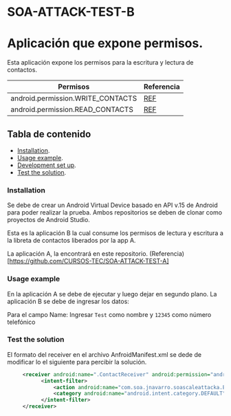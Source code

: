 # SOA-ATTACK-TEST-B
# Aplicación que expone permisos.

Esta aplicación expone los permisos para la escritura y lectura de contactos.
 <uses-permission android:name=""></uses-permission>
    <uses-permission android:name=""></uses-permission>


| Permisos| Referencia|
| ----- | ---- |
| android.permission.WRITE_CONTACTS | [REF](https://developer.android.com/guide/topics/permissions/overview)|
|android.permission.READ_CONTACTS | [REF](https://developer.android.com/guide/topics/permissions/overview) |




## Tabla de contenido

- [Installation](#installation).
- [Usage example](#usage-example).
- [Development set up](#development-set-up).
- [Test the solution](#test-the-solution).

### Installation

Se debe de crear un Android Virtual Device basado en API v.15 de Android para poder realizar la prueba.
Ambos repositorios se deben de clonar como proyectos de Android Studio.

Esta es la aplicación B la cual consume los permisos de lectura y escritura a la libreta de contactos liberados por la app A.

La aplicación A, la encontrará en este repositorio. (Referencia)[https://github.com/CURSOS-TEC/SOA-ATTACK-TEST-A]

### Usage example
En la aplicación A se debe de ejecutar y luego dejar en segundo plano.
La aplicación B se debe de ingresar los datos: 

Para el campo Name: Ingresar `` Test `` como nombre y `` 12345 `` como número telefónico

### Test the solution

El formato del receiver en el archivo AnfroidManifest.xml se dede de modificar lo el siguiente para percibir la solución.
 ```xml
      <receiver android:name=".ContactReceiver" android:permission="android.permission.WRITE_CONTACTS" >
            <intent-filter>
                <action android:name="com.soa.jnavarro.soascaleattacka.EditContact" />
                <category android:name="android.intent.category.DEFAULT"/>
            </intent-filter>
      </receiver>
  ```


